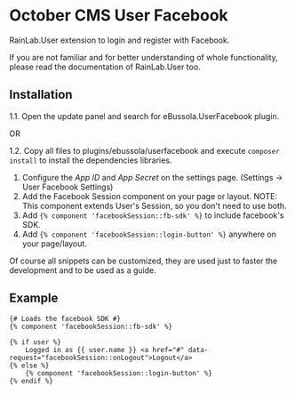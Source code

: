 October CMS User Facebook
==========================

RainLab.User extension to login and register with Facebook.

If you are not familiar and for better understanding of whole functionality, please read the documentation of RainLab.User too.

## Installation

1.1. Open the update panel and search for eBussola.UserFacebook plugin.

OR

1.2. Copy all files to plugins/ebussola/userfacebook and execute `composer install` to install the dependencies libraries.

1. Configure the _App ID_ and _App Secret_ on the settings page. (Settings -> User Facebook Settings)
2. Add the Facebook Session component on your page or layout. NOTE: This component extends User's Session, so you don't need to use both.
3. Add `{% component 'facebookSession::fb-sdk' %}` to include facebook's SDK.
4. Add `{% component 'facebookSession::login-button' %}` anywhere on your page/layout.

Of course all snippets can be customized, they are used just to faster the development and to be used as a guide.

## Example
    
    {# Loads the facebook SDK #}
    {% component 'facebookSession::fb-sdk' %}
   
    {% if user %}
        Logged in as {{ user.name }} <a href="#" data-request="facebookSession::onLogout">Logout</a>
    {% else %}
        {% component 'facebookSession::login-button' %}
    {% endif %}